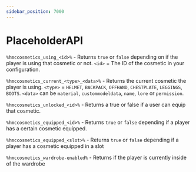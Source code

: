 ```yaml
---
sidebar_position: 7000
---
```


# PlaceholderAPI

`%hmccosmetics_using_<id>%` - Returns `true` or `false` depending on if the player is using that cosmetic or not. `<id>` = The ID of the cosmetic in your configuration.

`%hmccosmetics_current_<type>_<data>%` - Returns the current cosmetic the player is using. `<type>` = `HELMET`, `BACKPACK`, `OFFHAND`, `CHESTPLATE`, `LEGGINGS`, `BOOTS`. `<data>` can be `material`, `custommodeldata`, `name`, `lore` or `permission`.

`%hmccosmetics_unlocked_<id>%` - Returns a true or false if a user can equip that cosmetic.

`%hmccosmetics_equipped_<id>%` - Returns `true` or `false` depending if a player has a certain cosmetic equipped.  

`%hmccosmetics_equipped_<slot>%` - Returns `true` or `false` depending if a player has a cosmetic equipped in a slot

`%hmccosmetics_wardrobe-enabled%` - Returns if the player is currently inside of the wardrobe

